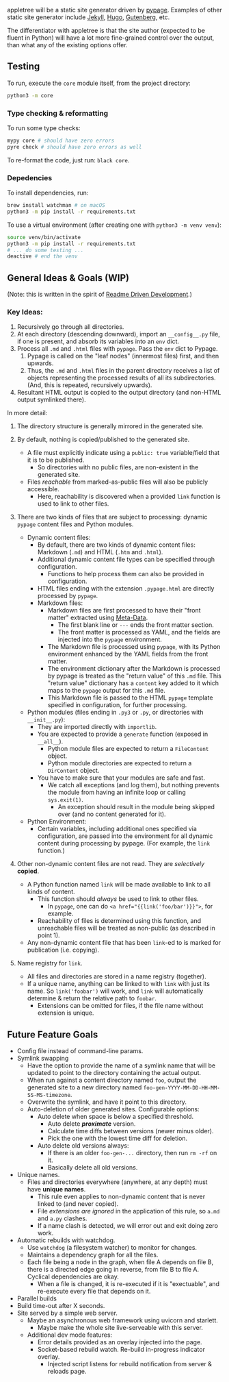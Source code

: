 
appletree will be a static site generator driven by [pypage](https://github.com/arjun-menon/pypage).
Examples of other static site generator include [Jekyll](https://jekyllrb.com/), [Hugo](https://gohugo.io/), [Gutenberg](https://www.getgutenberg.io/), etc.

The differentiator with appletree is that the site author (expected to be fluent in Python) will have a lot more fine-grained control over the output, than what any of the existing options offer.

## Testing

To run, execute the `core` module itself, from the project directory:
```sh
python3 -m core
```

### Type checking & reformatting
To run some type checks:
```sh
mypy core # should have zero errors
pyre check # should have zero errors as well
```

To re-format the code, just run: `black core`.

### Depedencies

To install dependencies, run:
```sh
brew install watchman # on macOS
python3 -m pip install -r requirements.txt
```

To use a virtual environment (after creating one with `python3 -m venv venv`):
```sh
source venv/bin/activate
python3 -m pip install -r requirements.txt
# ... do some testing ...
deactive # end the venv
```

## General Ideas & Goals (WIP)

(Note: this is written in the spirit of [Readme Driven Development](http://tom.preston-werner.com/2010/08/23/readme-driven-development.html).)

### Key Ideas:

1. Recursively go through all directories.
2. At each directory (descending downward), import an `__config__.py` file, if one is present, and absorb its variables into an `env` dict.
3. Process all `.md` and `.html` files with `pypage`. Pass the `env` dict to Pypage.
   1. Pypage is called on the "leaf nodes" (innermost files) first, and then upwards.
   2. Thus, the `.md` and `.html` files in the parent directory receives a list of objects representing the processed results of all its subdirectories. (And, this is repeated, recursively upwards).
4. Resultant HTML output is copied to the output directory (and non-HTML output symlinked there).

In more detail:

1. The directory structure is generally mirrored in the generated site.

2. By default, nothing is copied/published to the generated site.
    * A file must explicitly indicate using a `public: true` variable/field that it is to be published.
      * So directories with no public files, are non-existent in the generated site.
    * Files _reachable_ from marked-as-public files will also be publicly accessible.
      * Here, reachability is discovered when a provided `link` function is used to link to other files.

3. There are two kinds of files that are subject to processing: dynamic `pypage` content files and Python modules.
    * Dynamic content files:
      * By default, there are two kinds of dynamic content files: Markdown (`.md`) and HTML (`.htm` and `.html`).
      * Additional dynamic content file types can be specified through configuration.
        * Functions to help process them can also be provided in configuration.
      * HTML files ending with the extension `.pypage.html` are directly processed by `pypage`.
      * Markdown files:
        * Markdown files are first processed to have their "front matter" extracted using [Meta-Data](https://python-markdown.github.io/extensions/meta_data/).
          * The first blank line or `---` ends the front matter section.
          * The front matter is processed as YAML, and the fields are injected into the `pypage` environment.
        * The Markdown file is processed using `pypage`, with its Python environment enhanced by the YAML fields from the front matter.
        * The environment dictionary after the Markdown is processed by pypage is treated as the "return value" of this `.md` file. This "return value" dictionary has a `content` key added to it which maps to the `pypage` output for this `.md` file. 
        * This Markdown file is passed to the HTML `pypage` template specified in configuration, for further processing.
    * Python modules (files ending in `.py3` or `.py`, or directories with `__init__.py`):
      * They are imported directly with `importlib`.
      * You are expected to provide a `generate` function (exposed in `__all__`).
        * Python module files are expected to return a `FileContent` object.
        * Python module directories are expected to return a `DirContent` object.
      * You have to make sure that your modules are safe and fast.
        * We catch all exceptions (and log them), but nothing prevents the module from having an infinite loop or calling `sys.exit(1)`.
          * An exception should result in the module being skipped over (and no content generated for it).
    * Python Environment:
      * Certain variables, including additional ones specified via configuration, are passed into the environment for all dynamic content during processing by pypage. (For example, the `link` function.)

4. Other non-dynamic content files are not read. They are _selectively_ **copied**.
    * A Python function named `link` will be made available to link to all kinds of content.
      * This function should _always_ be used to link to other files.
        * In `pypage`, one can do `<a href="{{link('foo/bar')}}">`, for example.
      * Reachability of files is determined using this function, and unreachable files will be treated as non-public (as described in point 1).
    * Any non-dynamic content file that has been `link`-ed to is marked for publication (i.e. copying).

5. Name registry for `link`.
    * All files and directories are stored in a name registry (together).
    * If a unique name, anything can be linked to with `link` with just its name. So `link('foobar')` will work, and `link` will automatically determine & return the relative path to `foobar`.
      * Extensions can be omitted for files, if the file name without extension is unique.

## Future Feature Goals
* Config file instead of command-line params.
* Symlink swapping
  * Have the option to provide the name of a symlink name that will be updated to point to the directory containing the actual output.
  * When run against a content directory named `foo`, output the generated site to a new directory named `foo-gen-YYYY-MM-DD-HH-MM-SS-MS-timezone`.
  * Overwrite the symlink, and have it point to this directory.
  * Auto-deletion of older generated sites. Configurable options:
    * Auto delete when space is below a specified threshold.
      * Auto delete _**proximate**_ version.
      * Calculate time diffs between versions (newer minus older).
      * Pick the one with the lowest time diff for deletion.
    * Auto delete old versions always:
      * If there is an older `foo-gen-...` directory, then run `rm -rf` on it.
      * Basically delete all old versions.
* Unique names.
    * Files and directories everywhere (anywhere, at any depth) must have **unique names**.
      * This rule even applies to non-dynamic content that is never linked to (and never copied).
      * File _extensions are ignored_ in the application of this rule, so `a.md` and `a.py` clashes.
      * If a name clash is detected, we will error out and exit doing zero work.
* Automatic rebuilds with watchdog.
  * Use `watchdog` (a filesystem watcher) to monitor for changes.
  * Maintains a dependency graph for all the files.
  * Each file being a node in the graph, when file A depends on file B, there is a directed edge going in reverse, from file B to file A. Cyclical dependencies are okay.
     * When a file is changed, it is re-executed if it is "exectuable", and re-execute every file that depends on it.
* Parallel builds
* Build time-out after X seconds.
* Site served by a simple web server.
  * Maybe an asynchronous web framework using uvicorn and starlett.
    * Maybe make the whole site live-serveable with this server. 
  * Additional dev mode features: 
    * Error details provided as an overlay injected into the page.
    * Socket-based rebuild watch. Re-build in-progress indicator overlay.
      * Injected script listens for rebuild notification from server & reloads page.
